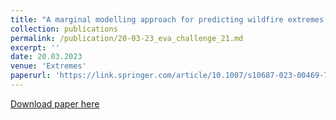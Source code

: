 ```yaml
---
title: "A marginal modelling approach for predicting wildfire extremes across the contiguous United States (joint with E. D'Arcy, R. Shooter and E. S. Simpson)"
collection: publications
permalink: /publication/20-03-23_eva_challenge_21.md
excerpt: ''
date: 20.03.2023
venue: 'Extremes'
paperurl: 'https://link.springer.com/article/10.1007/s10687-023-00469-7'
---
```


[Download paper here](https://link.springer.com/article/10.1007/s10687-023-00469-7)
